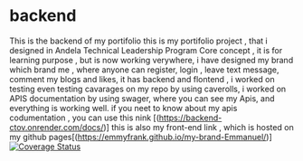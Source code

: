 # backend
This is the backend of my portifolio
this is my portifolio project , that i designed in Andela Technical Leadership Program Core concept , it is for learning purpose , 
but  is now working verywhere, i have designed my brand which brand me , where anyone can register, login , leave text message, comment my blogs and likes, it has backend and flontend ,  i worked on testing even testing cavarages on my repo by using caverolls, i worked on APIS documentation by using swager, where you can see my Apis,  and everything is working well.
if you neet to know about my apis codumentation , you can use this nink [(https://backend-ctov.onrender.com/docs/)]
this is also my front-end link , which is hosted on my github pages[(https://emmyfrank.github.io/my-brand-Emmanuel/)]
[![Coverage Status](https://coveralls.io/repos/github/Emmyfrank/backend/badge.svg?branch=main)](https://coveralls.io/github/Emmyfrank/backend?branch=main)
